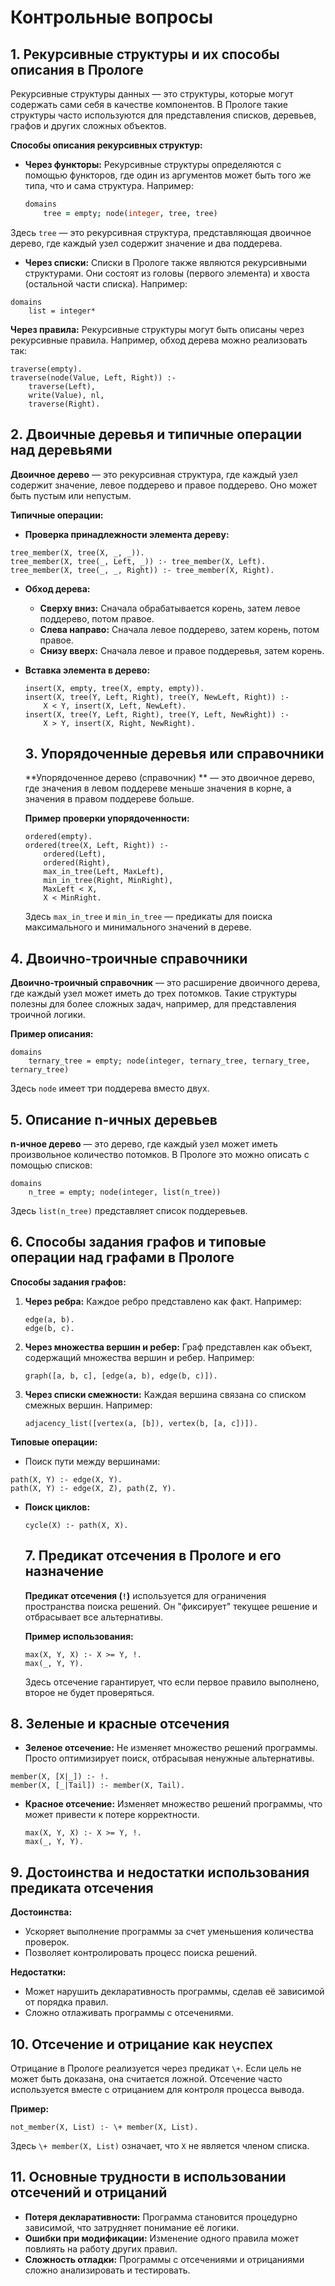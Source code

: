 # Контрольные вопросы

## 1. Рекурсивные структуры и их способы описания в Прологе

Рекурсивные структуры данных — это структуры, которые могут содержать сами себя в качестве компонентов. В Прологе такие структуры часто используются для представления списков, деревьев, графов и других сложных объектов.

**Способы описания рекурсивных структур:**

- **Через функторы:** Рекурсивные структуры определяются с помощью функторов, где один из аргументов может быть того же типа, что и сама структура. Например:
  ```prolog
  domains
      tree = empty; node(integer, tree, tree)
  ```

Здесь `tree` — это рекурсивная структура, представляющая двоичное дерево, где каждый узел содержит значение и два поддерева.

* **Через списки:** Списки в Прологе также являются рекурсивными структурами. Они состоят из головы (первого элемента) и хвоста (остальной части списка). Например:

```
domains
    list = integer*
```

**Через правила:** Рекурсивные структуры могут быть описаны через рекурсивные правила. Например, обход дерева можно реализовать так:

```
traverse(empty).
traverse(node(Value, Left, Right)) :-
    traverse(Left),
    write(Value), nl,
    traverse(Right).
```

## 2. Двоичные деревья и типичные операции над деревьями

 **Двоичное дерево** — это рекурсивная структура, где каждый узел содержит значение, левое поддерево и правое поддерево. Оно может быть пустым или непустым.

**Типичные операции:**

* **Проверка принадлежности элемента дереву:**

```
tree_member(X, tree(X, _, _)).
tree_member(X, tree(_, Left, _)) :- tree_member(X, Left).
tree_member(X, tree(_, _, Right)) :- tree_member(X, Right).
```

* **Обход дерева:**

  * **Сверху вниз:** Сначала обрабатывается корень, затем левое поддерево, потом правое.
  * **Слева направо:** Сначала левое поддерево, затем корень, потом правое.
  * **Снизу вверх:** Сначала левое и правое поддеревья, затем корень.
* **Вставка элемента в дерево:**

  ```
  insert(X, empty, tree(X, empty, empty)).
  insert(X, tree(Y, Left, Right), tree(Y, NewLeft, Right)) :-
      X < Y, insert(X, Left, NewLeft).
  insert(X, tree(Y, Left, Right), tree(Y, Left, NewRight)) :-
      X > Y, insert(X, Right, NewRight).
  ```

  ## 3. Упорядоченные деревья или справочники

  **Упорядоченное дерево (справочник) ** — это двоичное дерево, где значения в левом поддереве меньше значения в корне, а значения в правом поддереве больше.

  **Пример проверки упорядоченности:**


  ```
  ordered(empty).
  ordered(tree(X, Left, Right)) :-
      ordered(Left),
      ordered(Right),
      max_in_tree(Left, MaxLeft),
      min_in_tree(Right, MinRight),
      MaxLeft < X,
      X < MinRight.
  ```

  Здесь `max_in_tree` и `min_in_tree` — предикаты для поиска максимального и минимального значений в дереве.


## 4. Двоично-троичные справочники

 **Двоично-троичный справочник** — это расширение двоичного дерева, где каждый узел может иметь до трех потомков. Такие структуры полезны для более сложных задач, например, для представления троичной логики.

**Пример описания:**

```
domains
    ternary_tree = empty; node(integer, ternary_tree, ternary_tree, ternary_tree)
```

Здесь `node` имеет три поддерева вместо двух.

## 5. Описание n-ичных деревьев

 **n-ичное дерево** — это дерево, где каждый узел может иметь произвольное количество потомков. В Прологе это можно описать с помощью списков:

```
domains
    n_tree = empty; node(integer, list(n_tree))
```

Здесь `list(n_tree)` представляет список поддеревьев.

## 6. Способы задания графов и типовые операции над графами в Прологе

**Способы задания графов:**

1. **Через ребра:** Каждое ребро представлено как факт. Например:

   ```
   edge(a, b).
   edge(b, c).
   ```
2. **Через множества вершин и ребер:** Граф представлен как объект, содержащий множества вершин и ребер. Например:

   ```
   graph([a, b, c], [edge(a, b), edge(b, c)]).
   ```
3. **Через списки смежности:** Каждая вершина связана со списком смежных вершин. Например:

   ```
   adjacency_list([vertex(a, [b]), vertex(b, [a, c])]).
   ```

**Типовые операции:**

* Поиск пути между вершинами:

```**
path(X, Y) :- edge(X, Y).
path(X, Y) :- edge(X, Z), path(Z, Y).
```

* **Поиск циклов:**

  ```
  cycle(X) :- path(X, X).
  ```

  ## 7. Предикат отсечения в Прологе и его назначение

  **Предикат отсечения (`!`)** используется для ограничения пространства поиска решений. Он "фиксирует" текущее решение и отбрасывает все альтернативы.

  **Пример использования:**


  ```
  max(X, Y, X) :- X >= Y, !.
  max(_, Y, Y).
  ```

  Здесь отсечение гарантирует, что если первое правило выполнено, второе не будет проверяться.

## 8. Зеленые и красные отсечения


* **Зеленое отсечение:** Не изменяет множество решений программы. Просто оптимизирует поиск, отбрасывая ненужные альтернативы.

```
member(X, [X|_]) :- !.
member(X, [_|Tail]) :- member(X, Tail).
```

* **Красное отсечение:** Изменяет множество решений программы, что может привести к потере корректности.

  ```
  max(X, Y, X) :- X >= Y, !.
  max(_, Y, Y).
  ```

## 9. Достоинства и недостатки использования предиката отсечения

**Достоинства:**

* Ускоряет выполнение программы за счет уменьшения количества проверок.
* Позволяет контролировать процесс поиска решений.

**Недостатки:**

* Может нарушить декларативность программы, сделав её зависимой от порядка правил.
* Сложно отлаживать программы с отсечениями.

## 10. Отсечение и отрицание как неуспех

Отрицание в Прологе реализуется через предикат `\+`. Если цель не может быть доказана, она считается ложной. Отсечение часто используется вместе с отрицанием для контроля процесса вывода.

**Пример:**

```
not_member(X, List) :- \+ member(X, List).
```

Здесь `\+ member(X, List)` означает, что `X` не является членом списка.


## 11. Основные трудности в использовании отсечений и отрицаний

* **Потеря декларативности:** Программа становится процедурно зависимой, что затрудняет понимание её логики.
* **Ошибки при модификации:** Изменение одного правила может повлиять на работу других правил.
* **Сложность отладки:** Программы с отсечениями и отрицаниями сложно анализировать и тестировать.
